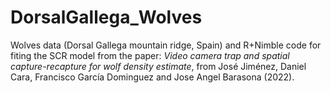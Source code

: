 # DorsalGallega_Wolves

Wolves data (Dorsal Gallega mountain ridge, Spain) and R+Nimble code for fiting the SCR model from the paper: _Video camera trap and spatial capture-recapture for wolf density estimate_, from José Jiménez, Daniel Cara, Francisco García Dominguez and Jose Angel Barasona (2022). 

